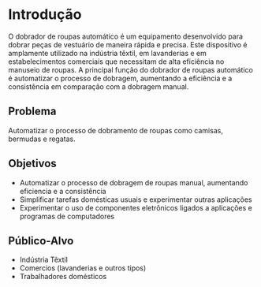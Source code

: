 # Introdução

O dobrador de roupas automático é um equipamento desenvolvido para dobrar
peças de vestuário de maneira rápida e precisa. Este dispositivo é amplamente
utilizado na indústria têxtil, em lavanderias e em estabelecimentos comerciais que
necessitam de alta eficiência no manuseio de roupas. A principal função do
dobrador de roupas automático é automatizar o processo de dobragem,
aumentando a eficiência e a consistência em comparação com a dobragem manual.

## Problema

Automatizar o processo de dobramento de roupas como camisas, bermudas e regatas.

## Objetivos

- Automatizar o processo de dobragem de roupas manual, aumentando eficiencia e a consistência
- Simplificar tarefas domésticas usuais e experimentar outras aplicações
- Experimentar o uso de componentes eletrônicos ligados a aplicações e programas de computadores
 
## Público-Alvo

- Indústria Têxtil
- Comercios (lavanderias e outros tipos)
- Trabalhadores domésticos
